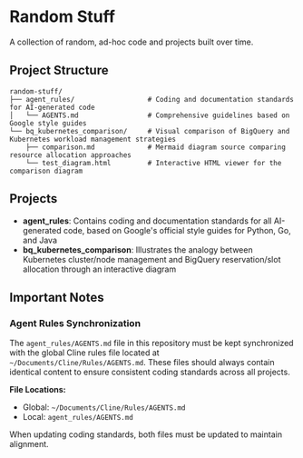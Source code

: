 # Random Stuff

A collection of random, ad-hoc code and projects built over time.

## Project Structure

```
random-stuff/
├── agent_rules/                  # Coding and documentation standards for AI-generated code
│   └── AGENTS.md                 # Comprehensive guidelines based on Google style guides
└── bq_kubernetes_comparison/     # Visual comparison of BigQuery and Kubernetes workload management strategies
    ├── comparison.md             # Mermaid diagram source comparing resource allocation approaches
    └── test_diagram.html         # Interactive HTML viewer for the comparison diagram
```

## Projects

- **agent_rules**: Contains coding and documentation standards for all AI-generated code, based on Google's official style guides for Python, Go, and Java
- **bq_kubernetes_comparison**: Illustrates the analogy between Kubernetes cluster/node management and BigQuery reservation/slot allocation through an interactive diagram

## Important Notes

### Agent Rules Synchronization

The `agent_rules/AGENTS.md` file in this repository must be kept synchronized with the global Cline rules file located at `~/Documents/Cline/Rules/AGENTS.md`. These files should always contain identical content to ensure consistent coding standards across all projects.

**File Locations:**
- Global: `~/Documents/Cline/Rules/AGENTS.md`
- Local: `agent_rules/AGENTS.md`

When updating coding standards, both files must be updated to maintain alignment.
